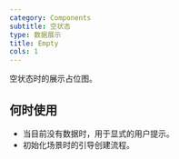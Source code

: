 ```yaml
---
category: Components
subtitle: 空状态
type: 数据展示
title: Empty
cols: 1
---
```


空状态时的展示占位图。

## 何时使用

- 当目前没有数据时，用于显式的用户提示。
- 初始化场景时的引导创建流程。
